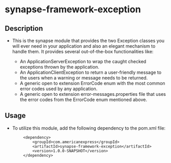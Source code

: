# synapse-framework-exception

## Description

- This is the synapse module that provides the two Exception classes you will ever need in your application and also an
  elegant mechanism to handle them. It provides several out-of-the-box functionalities like:

    - An ApplicationServerException to wrap the caught checked exceptions thrown by the application.
    - An ApplicationClientException to return a user-friendly message to the users when a warning or message needs to be
      returned.
    - A generic open to extension ErrorCode enum with the most common error codes used by any application.
    - A generic open to extension error-messages.properties file that uses the error codes from the ErrorCode enum
      mentioned above.

## Usage
- To utilize this module, add the following dependency to the pom.xml file:
```
        <dependency>
            <groupId>com.americanexpress</groupId>
            <artifactId>synapse-framework-exception</artifactId>
            <version>1.0.0-SNAPSHOT</version>
        </dependency>
```
